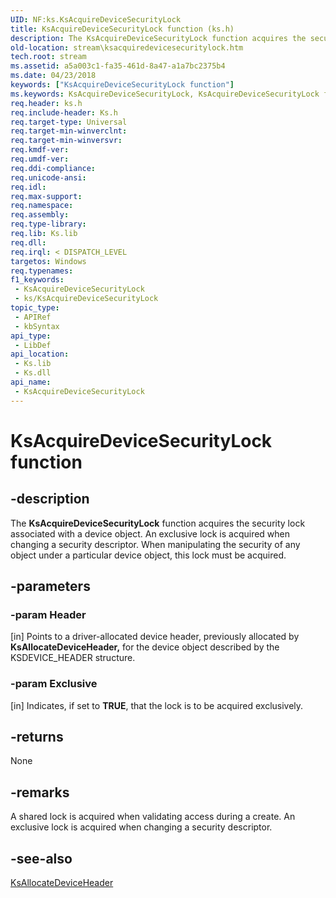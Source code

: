 ```yaml
---
UID: NF:ks.KsAcquireDeviceSecurityLock
title: KsAcquireDeviceSecurityLock function (ks.h)
description: The KsAcquireDeviceSecurityLock function acquires the security lock associated with a device object.
old-location: stream\ksacquiredevicesecuritylock.htm
tech.root: stream
ms.assetid: a5a003c1-fa35-461d-8a47-a1a7bc2375b4
ms.date: 04/23/2018
keywords: ["KsAcquireDeviceSecurityLock function"]
ms.keywords: KsAcquireDeviceSecurityLock, KsAcquireDeviceSecurityLock function [Streaming Media Devices], ks/KsAcquireDeviceSecurityLock, ksfunc_dd097c63-acd6-4de2-b3c9-a50e55e3f3f1.xml, stream.ksacquiredevicesecuritylock
req.header: ks.h
req.include-header: Ks.h
req.target-type: Universal
req.target-min-winverclnt: 
req.target-min-winversvr: 
req.kmdf-ver: 
req.umdf-ver: 
req.ddi-compliance: 
req.unicode-ansi: 
req.idl: 
req.max-support: 
req.namespace: 
req.assembly: 
req.type-library: 
req.lib: Ks.lib
req.dll: 
req.irql: < DISPATCH_LEVEL
targetos: Windows
req.typenames: 
f1_keywords:
 - KsAcquireDeviceSecurityLock
 - ks/KsAcquireDeviceSecurityLock
topic_type:
 - APIRef
 - kbSyntax
api_type:
 - LibDef
api_location:
 - Ks.lib
 - Ks.dll
api_name:
 - KsAcquireDeviceSecurityLock
---
```


# KsAcquireDeviceSecurityLock function


## -description

The <b>KsAcquireDeviceSecurityLock</b> function acquires the security lock associated with a device object. An exclusive lock is acquired when changing a security descriptor. When manipulating the security of any object under a particular device object, this lock must be acquired.

## -parameters

### -param Header 

[in]
Points to a driver-allocated device header, previously allocated by <b>KsAllocateDeviceHeader,</b> for the device object described by the KSDEVICE_HEADER structure.

### -param Exclusive 

[in]
Indicates, if set to <b>TRUE</b>, that the lock is to be acquired exclusively.

## -returns

None

## -remarks

A shared lock is acquired when validating access during a create. An exclusive lock is acquired when changing a security descriptor.

## -see-also

<a href="https://docs.microsoft.com/windows-hardware/drivers/ddi/ks/nf-ks-ksallocatedeviceheader">KsAllocateDeviceHeader</a>

